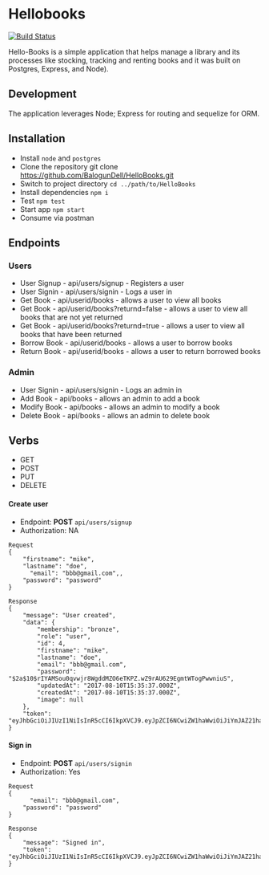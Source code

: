 # Hellobooks

[![Build Status](https://travis-ci.org/BalogunDell/HelloBooks.svg?branch=master)](https://travis-ci.org/BalogunDell/HelloBooks)

Hello-Books is a simple application that helps manage a library and its processes like stocking, tracking and renting books and it was built on Postgres, Express, and Node).

## Development
The application leverages Node; Express for routing and sequelize for ORM.

## Installation
- Install `node` and `postgres`
- Clone the repository git clone https://github.com/BalogunDell/HelloBooks.git
- Switch to project directory `cd ../path/to/HelloBooks`
- Install dependencies `npm i`
- Test `npm test`
- Start app `npm start`
- Consume via postman

## Endpoints

### Users
- User Signup  - api/users/signup               - Registers a user
- User Signin  - api/users/signin               - Logs a user in
- Get Book     - api/userid/books               - allows a user to view all books
- Get Book     - api/userid/books?returnd=false - allows a user to view all books that are not  yet returned
- Get Book     - api/userid/books?returnd=true  - allows a user to view all books that have been returned
- Borrow Book  - api/userid/books               - allows a user to borrow books
- Return Book  - api/userid/books               - allows a user to return borrowed books

### Admin
- User Signin  - api/users/signin - Logs an admin in
- Add  Book    - api/books        - allows an admin to add a book
- Modify Book  - api/books        - allows an admin to modify a book
- Delete Book  - api/books        - allows an admin to delete book

## Verbs
- GET
- POST
- PUT
- DELETE

#### Create user
- Endpoint: **POST** `api/users/signup`
- Authorization: NA

```
Request
{
	"firstname": "mike",
	"lastname": "doe",
	  "email": "bbb@gmail.com",,
	"password": "password"
}

Response
{
    "message": "User created",
    "data": {
        "membership": "bronze",
        "role": "user",
        "id": 4,
        "firstname": "mike",
        "lastname": "doe",
        "email": "bbb@gmail.com",
        "password": "$2a$10$rIYAMSou0qvwjr8WgddMZO6eTKPZ.wZ9rAU629EgmtWTogPwwniuS",
        "updatedAt": "2017-08-10T15:35:37.000Z",
        "createdAt": "2017-08-10T15:35:37.000Z",
        "image": null
    },
    "token": "eyJhbGciOiJIUzI1NiIsInR5cCI6IkpXVCJ9.eyJpZCI6NCwiZW1haWwiOiJiYmJAZ21haWwuY29tIiwibWVtYmVyc2hpcCI6ImJyb256ZSIsInJvbGUiOiJ1c2VyIiwiaWF0IjoxNTAyMzc5MzM3LCJleHAiOjE1MDI0NjU3Mzd9.FjK888IV26y22zW5Lyrjefgs9TeMM2n22GgV_CcW5H4"
}

```

#### Sign in
- Endpoint: **POST** `api/users/signin`
- Authorization: Yes

```
Request
{
	  "email": "bbb@gmail.com",
	"password": "password"
}

Response
{
    "message": "Signed in",
    "token": "eyJhbGciOiJIUzI1NiIsInR5cCI6IkpXVCJ9.eyJpZCI6NCwiZW1haWwiOiJiYmJAZ21haWwuY29tIiwibWVtYmVyc2hpcCI6ImJyb256ZSIsInJvbGUiOiJ1c2VyIiwiaWF0IjoxNTAyMzc5MzM3LCJleHAiOjE1MDI0NjU3Mzd9.FjK888IV26y22zW5Lyrjefgs9TeMM2n22GgV_CcW5H4"
}

```

